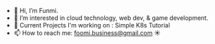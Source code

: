 - 👋 Hi, I’m  Funmi.
- 👀 I’m interested in cloud technology, web dev, & game development.
- 🔆 Current Projects I'm working on : Simple K8s Tutorial
- 📫 How to reach me: foomi.business@gmail.com ☀




<!---
kat3o/kat3o is a ✨ special ✨ repository because its `README.md` (this file) appears on your GitHub profile.
You can click the Preview link to take a look at your changes.
--->
